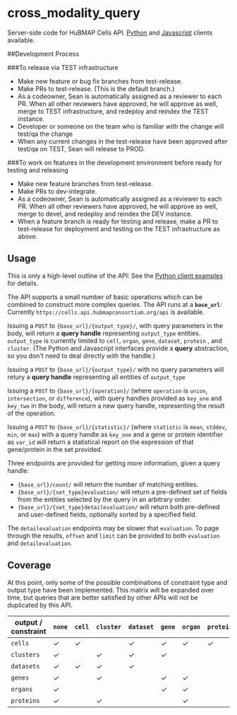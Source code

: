 # cross_modality_query

Server-side code for HuBMAP Cells API.
[Python](https://github.com/hubmapconsortium/hubmap-api-py-client) and 
[Javascript](https://github.com/hubmapconsortium/hubmap-api-js-client) clients available.


##Development Process

###To release via TEST infrastructure

-    Make new feature or bug fix branches from test-release.
-    Make PRs to test-release. (This is the default branch.)
-    As a codeowner, Sean is automatically assigned as a reviewer to each PR. When all other reviewers have approved, he will approve as well, merge to TEST infrastructure, and redeploy and reindex the TEST instance.
-    Developer or someone on the team who is familiar with the change will test/qa the change
-    When any current changes in the test-release have been approved after test/qa on TEST, Sean will release to PROD.

###To work on features in the development environment before ready for testing and releasing

-    Make new feature branches from test-release.
-    Make PRs to dev-integrate.
-    As a codeowner, Sean is automatically assigned as a reviewer to each PR. When all other reviewers have approved, he will approve as well, merge to devel, and redeploy and reindex the DEV instance.
-    When a feature branch is ready for testing and release, make a PR to test-release for deployment and testing on the TEST infrastructure as above.

## Usage

This is only a high-level outline of the API:
See the [Python client examples](https://github.com/hubmapconsortium/hubmap-api-py-client/tree/main/examples) for details.

The API supports a small number of basic operations which can be combined to construct more complex queries.
The API runs at a **`base_url`**: Currently `https://cells.api.hubmapconsortium.org/api` is available.

Issuing a `POST` to `{base_url}/{output_type}/`, with query parameters in the body,
will return a **query handle** representing `output_type` entities.
`output_type` is currently limited to `cell`, `organ`, `gene`, `dataset`, `protein` , and `cluster`.
(The Python and Javascript interfaces provide a **query** abstraction, so you don't need to deal directly with the handle.)

Issuing a `POST` to `{base_url}/{output_type}/` with no query parameters will retury a **query handle** representing all entities of `output_type`

Issuing a `POST` to `{base_url}/{operation}/` (where `operation` is `union`, `intersection`, or `difference`),
with query handles provided as `key_one` and `key_two` in the body, will return a new query handle,
representing the result of the operation.

Issuing a `POST` to `{base_url}/{statistic}/` (where `statistic` is `mean`, `stddev`, `min`, or `max`)
with a query handle as `key_one` and a gene or protein identifier as `var_id` will return
a statistical report on the expression of that gene/protein in the set provided.

Three endpoints are provided for getting more information, given a query handle:
- `{base_url}/count/` will return the number of matching entities.
- `{base_url}/{set_type}evaluation/` will return a pre-defined set of fields from the entities selected by the query in an arbitrary order.
- `{base_url}/{set_type}detailevaluation/` will return both pre-defined and user-defined fields, optionally sorted by a specified field.

The `detailevaluation` endpoints may be slower that `evaluation`. 
To page through the results, `offset` and `limit` can be provided to both `evaluation` and `detailevaluation`.

## Coverage

At this point, only some of the possible combinations of constraint type and output type have been implemented.
This matrix will be expanded over time, but queries that are better satisfied by other APIs will not be duplicated by this API.

| output / constraint | `none`    | `cell`    | `cluster` | `dataset` | `gene`    | `organ`   | `protein` | `modality` |
| ------------------- | --------- | --------- | --------- | --------- | --------- | --------- | --------- | --------- |
| `cells`             | ✓         | ✓         |           | ✓         | ✓         | ✓         | ✓         | ✓         |
| `clusters`          | ✓         |           | ✓         | ✓         | ✓         |           |           |           |
| `datasets`          | ✓         | ✓         | ✓         | ✓         |           |           |           | ✓         |
| `genes`             | ✓         |           | ✓         |           | ✓         | ✓         |           |           |
| `organs`            | ✓         |           |           |           | ✓         | ✓         |           |           |
| `proteins`          | ✓         |           | ✓         |           |           | ✓         |           |           |
